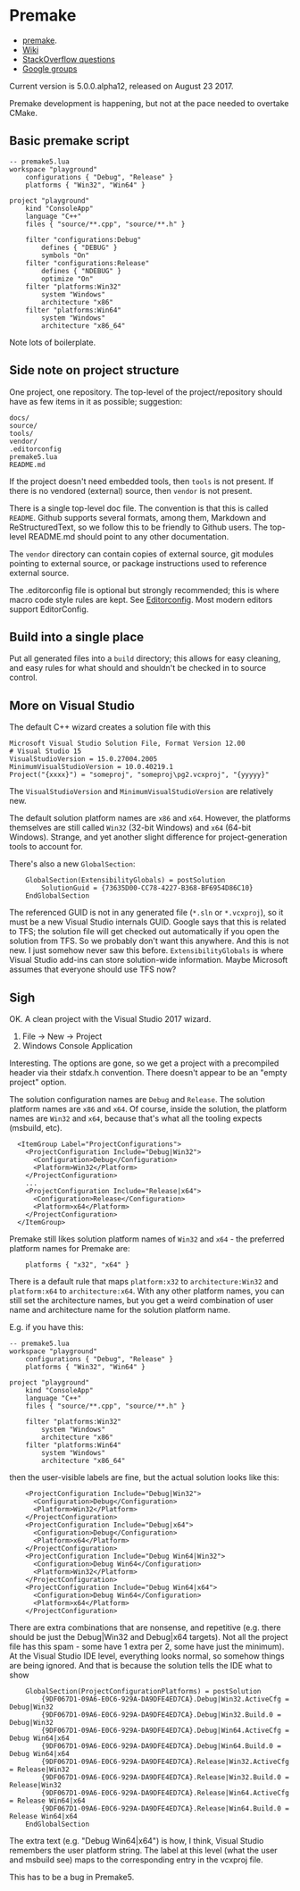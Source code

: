 # Premake

- [premake](https://premake.github.io/).
- [Wiki](https://github.com/premake/premake-core/wiki)
- [StackOverflow questions](https://stackoverflow.com/questions/tagged/premake)
- [Google groups](https://groups.google.com/forum/#!forum/premake-development)

Current version is 5.0.0.alpha12, released on August 23 2017.

Premake development is happening, but not at the pace needed to overtake CMake.

## Basic premake script

```
-- premake5.lua
workspace "playground"
    configurations { "Debug", "Release" }
    platforms { "Win32", "Win64" }

project "playground"
    kind "ConsoleApp"
    language "C++"
    files { "source/**.cpp", "source/**.h" }
    
    filter "configurations:Debug"
        defines { "DEBUG" }
        symbols "On"
    filter "configurations:Release"
        defines { "NDEBUG" }
        optimize "On"
    filter "platforms:Win32"
        system "Windows"
        architecture "x86"
    filter "platforms:Win64"
        system "Windows"
        architecture "x86_64"
```

Note lots of boilerplate.

## Side note on project structure

One project, one repository. The top-level of the project/repository should have as few items in it
as possible; suggestion:

```
docs/
source/
tools/
vendor/
.editorconfig
premake5.lua
README.md
```

If the project doesn't need embedded tools, then `tools` is not present. If there is no vendored
(external) source, then `vendor` is not present.

There is a single top-level doc file. The convention is that this is called `README`. Github supports
several formats, among them, Markdown and ReStructuredText, so we follow this to be friendly to Github
users. The top-level README.md should point to any other documentation.

The `vendor` directory can contain copies of external source, git modules pointing to external source,
or package instructions used to reference external source.

The .editorconfig file is optional but strongly recommended; this is where macro code style rules
are kept. See [Editorconfig](http://editorconfig.org/). Most modern editors support EditorConfig.

## Build into a single place

Put all generated files into a `build` directory; this allows for easy cleaning, and easy rules for
what should and shouldn't be checked in to source control.

## More on Visual Studio

The default C++ wizard creates a solution file with this

```
Microsoft Visual Studio Solution File, Format Version 12.00
# Visual Studio 15
VisualStudioVersion = 15.0.27004.2005
MinimumVisualStudioVersion = 10.0.40219.1
Project("{xxxx}") = "someproj", "someproj\pg2.vcxproj", "{yyyyy}"
```

The `VisualStudioVersion` and `MinimumVisualStudioVersion` are relatively new.

The default solution platform names are `x86` and `x64`. However, the platforms themselves are
still called `Win32` (32-bit Windows) and `x64` (64-bit Windows). Strange, and yet another slight
difference for project-generation tools to account for.

There's also a new `GlobalSection`:

```
    GlobalSection(ExtensibilityGlobals) = postSolution
        SolutionGuid = {73635D00-CC78-4227-B368-BF6954D86C10}
    EndGlobalSection
```

The referenced GUID is not in any generated file (`*.sln` or `*.vcxproj`), so it must be a
new Visual Studio internals GUID. Google says that this is related to TFS; the solution file
will get checked out automatically if you open the solution from TFS. So we probably don't want
this anywhere. And this is not new. I just somehow never saw this before. `ExtensibilityGlobals`
is where Visual Studio add-ins can store solution-wide information. Maybe Microsoft assumes
that everyone should use TFS now?

## Sigh

OK. A clean project with the Visual Studio 2017 wizard.

1. File -> New -> Project
2. Windows Console Application

Interesting. The options are gone, so we get a project with a precompiled header via their
stdafx.h convention. There doesn't appear to be an "empty project" option.

The solution configuration names are `Debug` and `Release`. The solution platform names are `x86` and `x64`.
Of course, inside the solution, the platform names are `Win32` and `x64`, because that's what all the tooling
expects (msbuild, etc).

```
  <ItemGroup Label="ProjectConfigurations">
    <ProjectConfiguration Include="Debug|Win32">
      <Configuration>Debug</Configuration>
      <Platform>Win32</Platform>
    </ProjectConfiguration>
    ...
    <ProjectConfiguration Include="Release|x64">
      <Configuration>Release</Configuration>
      <Platform>x64</Platform>
    </ProjectConfiguration>
  </ItemGroup>
```

Premake still likes solution platform names of `Win32` and `x64` - the preferred platform names for
Premake are:

```
    platforms { "x32", "x64" }
```

There is a default rule that maps `platform:x32` to `architecture:Win32` and `platform:x64` to
`architecture:x64`. With any other platform names, you can still set the architecture names, but
you get a weird combination of user name and architecture name for the solution platform name.

E.g. if you have this:

```
-- premake5.lua
workspace "playground"
    configurations { "Debug", "Release" }
    platforms { "Win32", "Win64" }

project "playground"
    kind "ConsoleApp"
    language "C++"
    files { "source/**.cpp", "source/**.h" }
    
    filter "platforms:Win32"
        system "Windows"
        architecture "x86"
    filter "platforms:Win64"
        system "Windows"
        architecture "x86_64"
```

then the user-visible labels are fine, but the actual solution looks like this:

```
    <ProjectConfiguration Include="Debug|Win32">
      <Configuration>Debug</Configuration>
      <Platform>Win32</Platform>
    </ProjectConfiguration>
    <ProjectConfiguration Include="Debug|x64">
      <Configuration>Debug</Configuration>
      <Platform>x64</Platform>
    </ProjectConfiguration>
    <ProjectConfiguration Include="Debug Win64|Win32">
      <Configuration>Debug Win64</Configuration>
      <Platform>Win32</Platform>
    </ProjectConfiguration>
    <ProjectConfiguration Include="Debug Win64|x64">
      <Configuration>Debug Win64</Configuration>
      <Platform>x64</Platform>
    </ProjectConfiguration>
```

There are extra combinations that are nonsense, and repetitive (e.g. there should be just the Debug|Win32
and Debug|x64 targets). Not all the project file has this spam - some have 1 extra per 2, some have just the
minimum). At the Visual Studio IDE level, everything looks normal, so somehow things are being ignored. And
that is because the solution tells the IDE what to show

```
    GlobalSection(ProjectConfigurationPlatforms) = postSolution
        {9DF067D1-09A6-E0C6-929A-DA9DFE4ED7CA}.Debug|Win32.ActiveCfg = Debug|Win32
        {9DF067D1-09A6-E0C6-929A-DA9DFE4ED7CA}.Debug|Win32.Build.0 = Debug|Win32
        {9DF067D1-09A6-E0C6-929A-DA9DFE4ED7CA}.Debug|Win64.ActiveCfg = Debug Win64|x64
        {9DF067D1-09A6-E0C6-929A-DA9DFE4ED7CA}.Debug|Win64.Build.0 = Debug Win64|x64
        {9DF067D1-09A6-E0C6-929A-DA9DFE4ED7CA}.Release|Win32.ActiveCfg = Release|Win32
        {9DF067D1-09A6-E0C6-929A-DA9DFE4ED7CA}.Release|Win32.Build.0 = Release|Win32
        {9DF067D1-09A6-E0C6-929A-DA9DFE4ED7CA}.Release|Win64.ActiveCfg = Release Win64|x64
        {9DF067D1-09A6-E0C6-929A-DA9DFE4ED7CA}.Release|Win64.Build.0 = Release Win64|x64
    EndGlobalSection
```

The extra text (e.g. "Debug Win64|x64") is how, I think, Visual Studio remembers the user platform
string. The label at this level (what the user and msbuild see) maps to the corresponding entry
in the vcxproj file.

This has to be a bug in Premake5.
